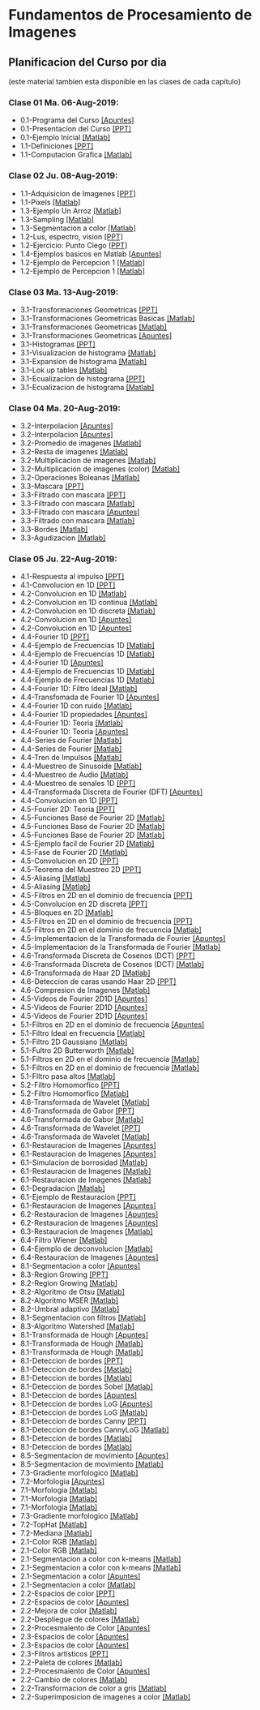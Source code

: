 # Fundamentos de Procesamiento de Imagenes

## Planificacion del Curso por dia
(este material tambien esta disponible en las clases de cada capitulo)

### Clase 01 Ma. 06-Aug-2019:
* 0.1-Programa del Curso [[Apuntes]](https://github.com/domingomery/imagenes/blob/master/clases/program/IMG00_ProgramaCurso.pdf)
* 0.1-Presentacion del Curso [[PPT]](https://github.com/domingomery/imagenes/blob/master/clases/program/IMG00_Presentacion.pptx)
* 0.1-Ejemplo Inicial [[Matlab]](https://github.com/domingomery/imagenes/blob/master/clases/matlab/IMG00_RiceClassification.m)
* 1.1-Definiciones [[PPT]](https://github.com/domingomery/imagenes/blob/master/clases/presentations/IMG01_Definiciones.pptx)
* 1.1-Computacion Grafica [[Matlab]](https://github.com/domingomery/imagenes/blob/master/clases/matlab/IMG01_ComputerGraphics.m)

### Clase 02 Ju. 08-Aug-2019:
* 1.1-Adquisicion de Imagenes [[PPT]](https://github.com/domingomery/imagenes/blob/master/clases/presentations/IMG01_Adquisicion.pptx)
* 1.1-Pixels [[Matlab]](https://github.com/domingomery/imagenes/blob/master/clases/matlab/IMG01_Pixels.m)
* 1.3-Ejemplo Un Arroz [[Matlab]](https://github.com/domingomery/imagenes/blob/master/clases/matlab/IMG01_OneRice.m)
* 1.3-Sampling [[Matlab]](https://github.com/domingomery/imagenes/blob/master/clases/matlab/IMG01_ImageSampling.m)
* 1.3-Segmentacion a color [[Matlab]](https://github.com/domingomery/imagenes/blob/master/clases/matlab/IMG01_ColorSegmentation.m)
* 1.2-Lus, espectro, vision [[PPT]](https://github.com/domingomery/imagenes/blob/master/clases/presentations/IMG01_Luz-Ondas-Ojo.pptx)
* 1.2-Ejercicio: Punto Ciego [[PPT]](https://github.com/domingomery/imagenes/blob/master/clases/presentations/IMG01_EjercicioPuntoCiego.pptx)
* 1.4-Ejemplos basicos en Matlab [[Apuntes]](https://github.com/domingomery/imagenes/blob/master/clases/matlab/IMG01_EjemploBasicoMatlab.pdf)
* 1.2-Ejemplo de Percepcion 1 [[Matlab]](https://github.com/domingomery/imagenes/blob/master/clases/matlab/IMG01_Perception1.m)
* 1.2-Ejemplo de Percepcion 1 [[Matlab]](https://github.com/domingomery/imagenes/blob/master/clases/matlab/IMG01_Perception2.m)

### Clase 03 Ma. 13-Aug-2019:
* 3.1-Transformaciones Geometricas [[PPT]](https://github.com/domingomery/imagenes/blob/master/clases/presentations/IMG03_GeoTransformaciones.pptx)
* 3.1-Transformaciones Geometricas Basicas [[Matlab]](https://github.com/domingomery/imagenes/blob/master/clases/matlab/IMG03_GeoBasics.m)
* 3.1-Transformaciones Geometricas [[Matlab]](https://github.com/domingomery/imagenes/blob/master/clases/matlab/IMG03_GeoTransformation.m)
* 3.1-Transformaciones Geometricas [[Apuntes]](https://github.com/domingomery/imagenes/blob/master/clases/presentations/IMG03_GeoTransformations.pdf)
* 3.1-Histogramas [[PPT]](https://github.com/domingomery/imagenes/blob/master/clases/presentations/IMG03_Histogramas.pptx)
* 3.1-Visualizacion de histograma [[Matlab]](https://github.com/domingomery/imagenes/blob/master/clases/matlab/IMG03_HistogramVisualization.m)
* 3.1-Expansion de histograma [[Matlab]](https://github.com/domingomery/imagenes/blob/master/clases/matlab/IMG03_HistogramExpand.m)
* 3.1-Lok up tables [[Matlab]](https://github.com/domingomery/imagenes/blob/master/clases/matlab/IMG03_LUT.m)
* 3.1-Ecualizacion de histograma [[PPT]](https://github.com/domingomery/imagenes/blob/master/clases/presentations/IMG03_HistogramaEcualizacion.pptx)
* 3.1-Ecualizacion de histograma [[Matlab]](https://github.com/domingomery/imagenes/blob/master/clases/matlab/IMG03_Equalization.m)

### Clase 04 Ma. 20-Aug-2019:
* 3.2-Interpolacion [[Apuntes]](https://github.com/domingomery/imagenes/blob/master/clases/presentations/IMG03_EjercicioInterpolacion.pdf)
* 3.2-Interpolacion [[Apuntes]](https://github.com/domingomery/imagenes/blob/master/clases/presentations/IMG03_Interpolation.pdf)
* 3.2-Promedio de imagenes [[Matlab]](https://github.com/domingomery/imagenes/blob/master/clases/matlab/IMG03_AritmeticAverage.m)
* 3.2-Resta de imagenes [[Matlab]](https://github.com/domingomery/imagenes/blob/master/clases/matlab/IMG03_AritmeticSubtraction.m)
* 3.2-Multiplicacion de imagenes [[Matlab]](https://github.com/domingomery/imagenes/blob/master/clases/matlab/IMG03_AritmeticMult.m)
* 3.2-Multiplicacion de imagenes (color) [[Matlab]](https://github.com/domingomery/imagenes/blob/master/clases/matlab/IMG03_AritmeticColorMult.m)
* 3.2-Operaciones Boleanas [[Matlab]](https://github.com/domingomery/imagenes/blob/master/clases/matlab/IMG03_AritmeticLogicOp.m)
* 3.3-Mascara [[PPT]](https://github.com/domingomery/imagenes/blob/master/clases/presentations/IMG03_AverageMask.pptx)
* 3.3-Filtrado con mascara [[PPT]](https://github.com/domingomery/imagenes/blob/master/clases/presentations/IMG03_ImageFiltering.pptx)
* 3.3-Filtrado con mascara [[Matlab]](https://github.com/domingomery/imagenes/blob/master/clases/matlab/IMG03_MaskScan.m)
* 3.3-Filtrado con mascara [[Apuntes]](https://github.com/domingomery/imagenes/blob/master/clases/presentations/IMG03_Mascaras.pdf)
* 3.3-Filtrado con mascara [[Matlab]](https://github.com/domingomery/imagenes/blob/master/clases/matlab/IMG03_Mask.m)
* 3.3-Bordes [[Matlab]](https://github.com/domingomery/imagenes/blob/master/clases/matlab/IMG03_Borders.m)
* 3.3-Agudizacion [[Matlab]](https://github.com/domingomery/imagenes/blob/master/clases/matlab/IMG03_SharpenMoon.m)

### Clase 05 Ju. 22-Aug-2019:
* 4.1-Respuesta al impulso [[PPT]](https://github.com/domingomery/imagenes/blob/master/clases/presentations/IMG04_FuncionImpulso.pptx)
* 4.1-Convolucion en 1D [[PPT]](https://github.com/domingomery/imagenes/blob/master/clases/presentations/IMG04_Convolucion1D.pptx)
* 4.2-Convolucion en 1D [[Matlab]](https://github.com/domingomery/imagenes/blob/master/clases/matlab/IMG04_Convolucion1D.m)
* 4.2-Convolucion en 1D continua [[Matlab]](https://github.com/domingomery/imagenes/blob/master/clases/matlab/IMG04_Convolucion1DContinua.m)
* 4.2-Convolucion en 1D discreta [[Matlab]](https://github.com/domingomery/imagenes/blob/master/clases/matlab/IMG04_Convolucion1DDiscreta.m)
* 4.2-Convolucion en 1D [[Apuntes]](https://github.com/domingomery/imagenes/blob/master/clases/presentations/IMG04_Convolucion1D.pdf)
* 4.2-Convolucion en 1D [[Apuntes]](https://github.com/domingomery/imagenes/blob/master/clases/presentations/IMG04_SolucionGuiaConv1D.pdf)
* 4.4-Fourier 1D [[PPT]](https://github.com/domingomery/imagenes/blob/master/clases/presentations/IMG04_Fourier1D.pptx)
* 4.4-Ejemplo de Frecuencias 1D [[Matlab]](https://github.com/domingomery/imagenes/blob/master/clases/matlab/IMG04_Audio.m)
* 4.4-Ejemplo de Frecuencias 1D [[Matlab]](https://github.com/domingomery/imagenes/blob/master/clases/matlab/IMG04_AudioGong.m)
* 4.4-Fourier 1D [[Apuntes]](https://github.com/domingomery/imagenes/blob/master/clases/presentations/IMG04_TransformadaFourier1D.pdf)
* 4.4-Ejemplo de Frecuencias 1D [[Matlab]](https://github.com/domingomery/imagenes/blob/master/clases/matlab/IMG04_Audiotest.m)
* 4.4-Ejemplo de Frecuencias 1D [[Matlab]](https://github.com/domingomery/imagenes/blob/master/clases/matlab/IMG04_AudioPhone.m)
* 4.4-Fourier 1D: Filtro Ideal [[Matlab]](https://github.com/domingomery/imagenes/blob/master/clases/matlab/IMG04_FiltroIdeal1D.m)
* 4.4-Transfomada de Fourier 1D [[Apuntes]](https://github.com/domingomery/imagenes/blob/master/clases/presentations/IMG04_Fourier1D.pdf)
* 4.4-Fourier 1D con ruido [[Matlab]](https://github.com/domingomery/imagenes/blob/master/clases/matlab/IMG04_Fourier1D_Noise.m)
* 4.4-Fourier 1D propiedades [[Apuntes]](https://github.com/domingomery/imagenes/blob/master/clases/presentations/IMG04_Fourier1D_Propiedades.pdf)
* 4.4-Fourier 1D: Teoria [[Matlab]](https://github.com/domingomery/imagenes/blob/master/clases/matlab/IMG04_Fourier_Ideal.m)
* 4.4-Fourier 1D: Teoria [[Apuntes]](https://github.com/domingomery/imagenes/blob/master/clases/presentations/IMG04_Fourier1D_Teoria.pdf)
* 4.4-Series de Fourier [[Matlab]](https://github.com/domingomery/imagenes/blob/master/clases/matlab/IMG04_SerieFourierCn.m)
* 4.4-Series de Fourier [[Matlab]](https://github.com/domingomery/imagenes/blob/master/clases/matlab/IMG04_SerieFourier.m)
* 4.4-Tren de Impulsos [[Matlab]](https://github.com/domingomery/imagenes/blob/master/clases/matlab/IMG04_TrenImpulsos.m)
* 4.4-Muestreo de Sinusoide [[Matlab]](https://github.com/domingomery/imagenes/blob/master/clases/matlab/IMG04_MuestreoSinusoide.m)
* 4.4-Muestreo de Audio [[Matlab]](https://github.com/domingomery/imagenes/blob/master/clases/matlab/IMG04_MuestreoAudio.m)
* 4.4-Muestreo de senales 1D [[PPT]](https://github.com/domingomery/imagenes/blob/master/clases/presentations/IMG04_Muestreo1D_DFT.pptx)
* 4.4-Transformada Discreta de Fourier (DFT) [[Apuntes]](https://github.com/domingomery/imagenes/blob/master/clases/presentations/IMG04_Fourier1D_DFT.pdf)
* 4.4-Convolucion en 1D [[PPT]](https://github.com/domingomery/imagenes/blob/master/clases/presentations/IMG04_Fourier1D_ConvolucionDiscreta.pptx)
* 4.5-Fourier 2D: Teoria [[PPT]](https://github.com/domingomery/imagenes/blob/master/clases/presentations/IMG04_Fourier2D_Teoria.pptx)
* 4.5-Funciones Base de Fourier 2D [[Matlab]](https://github.com/domingomery/imagenes/blob/master/clases/matlab/IMG04_FourierBasis.m)
* 4.5-Funciones Base de Fourier 2D [[Matlab]](https://github.com/domingomery/imagenes/blob/master/clases/matlab/IMG04_Fourier2DVisualization.m)
* 4.5-Funciones Base de Fourier 2D [[Matlab]](https://github.com/domingomery/imagenes/blob/master/clases/matlab/IMG04_Fourier2DFunciones.m)
* 4.5-Ejemplo facil de Fourier 2D [[Matlab]](https://github.com/domingomery/imagenes/blob/master/clases/matlab/IMG04_Fourier2D_EasyExample.m)
* 4.5-Fase de Fourier 2D [[Matlab]](https://github.com/domingomery/imagenes/blob/master/clases/matlab/IMG04_Fourier2DFase.m)
* 4.5-Convolucion en 2D [[PPT]](https://github.com/domingomery/imagenes/blob/master/clases/presentations/IMG04_Fourier2D_Convolucion.pptx)
* 4.5-Teorema del Muestreo 2D [[PPT]](https://github.com/domingomery/imagenes/blob/master/clases/presentations/IMG04_Teorema_Muestreo_2D.pptx)
* 4.5-Aliasing [[Matlab]](https://github.com/domingomery/imagenes/blob/master/clases/matlab/IMG04_Aliasing2D.m)
* 4.5-Aliasing [[Matlab]](https://github.com/domingomery/imagenes/blob/master/clases/matlab/IMG04_AliasingBarbara.m)
* 4.5-Filtros en 2D en el dominio de frecuencia [[PPT]](https://github.com/domingomery/imagenes/blob/master/clases/presentations/IMG04_Fourier2D_Filtros.pptx)
* 4.5-Convolucion en 2D discreta [[PPT]](https://github.com/domingomery/imagenes/blob/master/clases/presentations/IMG04_Fourier2D_ConvolucionDiscreta.pptx)
* 4.5-Bloques en 2D [[Matlab]](https://github.com/domingomery/imagenes/blob/master/clases/matlab/IMG04_Fourier2DBloques.m)
* 4.5-Filtros en 2D en el dominio de frecuencia [[PPT]](https://github.com/domingomery/imagenes/blob/master/clases/presentations/IMG04_Fourier2D_Filtros.pptx)
* 4.5-Filtros en 2D en el dominio de frecuencia [[Matlab]](https://github.com/domingomery/imagenes/blob/master/clases/matlab/IMG04_FiltrosFreq2D.m)
* 4.5-Implementacion de la Transformada de Fourier [[Apuntes]](https://github.com/domingomery/imagenes/blob/master/clases/presentations/IMG04_ImplementacionTransformadas.pdf)
* 4.5-Implementacion de la Transformada de Fourier [[Matlab]](https://github.com/domingomery/imagenes/blob/master/clases/matlab/IMG04_ImplementacionTransformada.m)
* 4.6-Transformada Discreta de Cosenos (DCT) [[PPT]](https://github.com/domingomery/imagenes/blob/master/clases/presentations/IMG04_TransformadaDCT.pptx)
* 4.6-Transformada Discreta de Cosenos (DCT) [[Matlab]](https://github.com/domingomery/imagenes/blob/master/clases/matlab/IMG04_DCT2DVisualization.m)
* 4.6-Transformada de Haar 2D [[Matlab]](https://github.com/domingomery/imagenes/blob/master/clases/matlab/IMG04_HaarBasis.m)
* 4.6-Deteccion de caras usando Haar 2D [[PPT]](https://github.com/domingomery/imagenes/blob/master/clases/presentations/IMG04_TransformadaHaar_ViolaJones.pptx)
* 4.6-Compresion de Imagenes [[Matlab]](https://github.com/domingomery/imagenes/blob/master/clases/matlab/IMG04_Compression.m)
* 4.5-Videos de Fourier 2D1D [[Apuntes]](https://github.com/domingomery/imagenes/blob/master/clases/presentations/IMG04_Fourier2D_Video0.pdf)
* 4.5-Videos de Fourier 2D1D [[Apuntes]](https://github.com/domingomery/imagenes/blob/master/clases/presentations/IMG04_Fourier2D_Video1.pdf)
* 4.5-Videos de Fourier 2D1D [[Apuntes]](https://github.com/domingomery/imagenes/blob/master/clases/presentations/IMG04_Fourier2D_Video2.pdf)
* 5.1-Filtros en 2D en el dominio de frecuencia [[Apuntes]](https://github.com/domingomery/imagenes/blob/master/clases/presentations/IMG05_FiltrosFrecuencia.pdf)
* 5.1-Filtro Ideal en frecuencia [[Matlab]](https://github.com/domingomery/imagenes/blob/master/clases/matlab/IMG05_IdealMask.m)
* 5.1-Filtro 2D Gaussiano [[Matlab]](https://github.com/domingomery/imagenes/blob/master/clases/matlab/IMG05_GaussianMask.m)
* 5.1-Fultro 2D Butterworth [[Matlab]](https://github.com/domingomery/imagenes/blob/master/clases/matlab/IMG05_ButterworthMask.m)
* 5.1-Filtros en 2D en el dominio de frecuencia [[Matlab]](https://github.com/domingomery/imagenes/blob/master/clases/matlab/IMG05_FiltroFrecuencia.m)
* 5.1-Filtros en 2D en el dominio de frecuencia [[Matlab]](https://github.com/domingomery/imagenes/blob/master/clases/matlab/IMG05_FilterExample.m)
* 5.1-FIltro pasa altos [[Matlab]](https://github.com/domingomery/imagenes/blob/master/clases/matlab/IMG05_HiPassFilterExample.m)
* 5.2-Filtro Homomorfico [[PPT]](https://github.com/domingomery/imagenes/blob/master/clases/presentations/IMG05_FiltroHomomorfico.pptx)
* 5.2-Filtro Homomorfico [[Matlab]](https://github.com/domingomery/imagenes/blob/master/clases/matlab/IMG05_FiltroHomomorfico.m)
* 4.6-Transformada de Wavelet [[Matlab]](https://github.com/domingomery/imagenes/blob/master/clases/matlab/IMG04_DemoWavelet.m)
* 4.6-Transformada de Gabor [[PPT]](https://github.com/domingomery/imagenes/blob/master/clases/matlab/IMG04_FiltrosGabor.pptx)
* 4.6-Transformada de Gabor [[Matlab]](https://github.com/domingomery/imagenes/blob/master/clases/matlab/IMG04_GaborBasis.m)
* 4.6-Transformada de Wavelet [[PPT]](https://github.com/domingomery/imagenes/blob/master/clases/presentations/IMG04_Wavelets.pptx)
* 4.6-Transformada de Wavelet [[Matlab]](https://github.com/domingomery/imagenes/blob/master/clases/matlab/IMG04_WaveletExample.m)
* 6.1-Restauracion de Imagenes [[Apuntes]](https://github.com/domingomery/imagenes/blob/master/clases/presentations/IMG06_ImageRestoration.pdf)
* 6.1-Restauracion de Imagenes [[Apuntes]](https://github.com/domingomery/imagenes/blob/master/clases/presentations/IMG06_ImageRestorarion_Paper.pdf)
* 6.1-Simulacion de borrosidad [[Matlab]](https://github.com/domingomery/imagenes/blob/master/clases/matlab/IMG06_blur.m)
* 6.1-Restauracion de Imagenes [[Matlab]](https://github.com/domingomery/imagenes/blob/master/clases/matlab/IMG06_minio.m)
* 6.1-Restauracion de Imagenes [[Matlab]](https://github.com/domingomery/imagenes/blob/master/clases/matlab/IMG06_EjemploMinio.m)
* 6.1-Degradacion [[Matlab]](https://github.com/domingomery/imagenes/blob/master/clases/matlab/IMG06_Degradation_2pixels.m)
* 6.1-Ejemplo de Restauracion [[PPT]](https://github.com/domingomery/imagenes/blob/master/clases/presentations/IMG06_Examples.pptx)
* 6.1-Restauracion de Imagenes [[Apuntes]](https://github.com/domingomery/imagenes/blob/master/clases/presentations/IMG06_RestauracionHorizontalUniforme.pdf)
* 6.2-Restauracion de Imagenes [[Apuntes]](https://github.com/domingomery/imagenes/blob/master/clases/presentations/IMG06_ImageRestoration.pdf)
* 6.2-Restauracion de Imagenes [[Apuntes]](https://github.com/domingomery/imagenes/blob/master/clases/presentations/IMG06_CLEI_Paper.pdf)
* 6.3-Restauracion de Imagenes [[Matlab]](https://github.com/domingomery/imagenes/blob/master/clases/matlab/IMG06_Estimation_n.m)
* 6.4-Filtro Wiener [[Matlab]](https://github.com/domingomery/imagenes/blob/master/clases/matlab/IMG06_WienerFilter.m)
* 6.4-Ejemplo de deconvolucion [[Matlab]](https://github.com/domingomery/imagenes/blob/master/clases/matlab/IMG06_EjemploDeconvolution.m)
* 6.4-Restauracion de Imagenes [[Apuntes]](https://github.com/domingomery/imagenes/blob/master/clases/presentations/IMG06_Restauracion_2parte.pdf)
* 8.1-Segmentacion a color [[Apuntes]](https://github.com/domingomery/imagenes/blob/master/clases/presentations/IMG08_Segmentacion.pdf)
* 8.3-Region Growing [[PPT]](https://github.com/domingomery/imagenes/blob/master/clases/presentations/IMG08_RegionGrowing.pptx)
* 8.2-Region Growing [[Matlab]](https://github.com/domingomery/imagenes/blob/master/clases/matlab/IMG08_SegmentationRegGrow.m)
* 8.2-Algoritmo de Otsu [[Matlab]](https://github.com/domingomery/imagenes/blob/master/clases/matlab/IMG08_SegmentationOtsu.m)
* 8.2-Algoritmo MSER [[Matlab]](https://github.com/domingomery/imagenes/blob/master/clases/matlab/IMG08_SegmentationMSER.m)
* 8.2-Umbral adaptivo [[Matlab]](https://github.com/domingomery/imagenes/blob/master/clases/matlab/IMG08_SegUmbralAdaptivo.m)
* 8.1-Segmentacion con filtros [[Matlab]](https://github.com/domingomery/imagenes/blob/master/clases/matlab/IMG08_SegFiltering.m)
* 8.3-Algoritmo Watershed [[Matlab]](https://github.com/domingomery/imagenes/blob/master/clases/matlab/IMG08_SegWatershed.m)
* 8.1-Transformada de Hough [[Apuntes]](https://github.com/domingomery/imagenes/blob/master/clases/presentations/IMG08_HoughTransform.pdf)
* 8.1-Transformada de Hough [[Matlab]](https://github.com/domingomery/imagenes/blob/master/clases/matlab/IMG08_Hough.m)
* 8.1-Transformada de Hough [[Matlab]](https://github.com/domingomery/imagenes/blob/master/clases/matlab/IMG08_Hough_Toy.m)
* 8.1-Deteccion de bordes [[PPT]](https://github.com/domingomery/imagenes/blob/master/clases/presentations/IMG08_EdgeDetection.pptx)
* 8.1-Deteccion de bordes [[Matlab]](https://github.com/domingomery/imagenes/blob/master/clases/matlab/IMG08_EdgeVisualization.m)
* 8.1-Deteccion de bordes [[Matlab]](https://github.com/domingomery/imagenes/blob/master/clases/matlab/IMG08_EdgeSimple.m)
* 8.1-Deteccion de bordes Sobel [[Matlab]](https://github.com/domingomery/imagenes/blob/master/clases/matlab/IMG08_EdgeSobel.m)
* 8.1-Deteccion de bordes [[Apuntes]](https://github.com/domingomery/imagenes/blob/master/clases/presentations/IMG08_EdgeDetection.pdf)
* 8.1-Deteccion de bordes LoG [[Apuntes]](https://github.com/domingomery/imagenes/blob/master/clases/presentations/IMG08_LoG_Filtering.pdf)
* 8.1-Deteccion de bordes LoG [[Matlab]](https://github.com/domingomery/imagenes/blob/master/clases/matlab/IMG08_EdgeLoG.m)
* 8.1-Deteccion de bordes Canny [[PPT]](https://github.com/domingomery/imagenes/blob/master/clases/presentations/IMG08_EdgeDetection_Canny.pptx)
* 8.1-Deteccion de bordes CannyLoG [[Matlab]](https://github.com/domingomery/imagenes/blob/master/clases/matlab/IMG08_EdgesLoGvsCanny.m)
* 8.1-Deteccion de bordes [[Matlab]](https://github.com/domingomery/imagenes/blob/master/clases/matlab/IMG08_EdgeDetectionAll.m)
* 8.1-Deteccion de bordes [[Matlab]](https://github.com/domingomery/imagenes/blob/master/clases/matlab/IMG08_EdgeSynthetic.m)
* 8.5-Segmentacion de movimiento [[Apuntes]](https://github.com/domingomery/imagenes/blob/master/clases/presentations/IMG08_SegVideo.pdf)
* 8.5-Segmentacion de movimiento [[Matlab]](https://github.com/domingomery/imagenes/blob/master/clases/matlab/IMG08_SegVideo.m)
* 7.3-Gradiente morfologico [[Matlab]](https://github.com/domingomery/imagenes/blob/master/clases/matlab/IMG08_GradienteMorfologico.m)
* 7.2-Morfologia [[Apuntes]](https://github.com/domingomery/imagenes/blob/master/clases/presentations/IMG07_Morfologia.pdf)
* 7.1-Morfologia [[Matlab]](https://github.com/domingomery/imagenes/blob/master/clases/matlab/IMG07_MorphScan.m)
* 7.1-Morfologia [[Matlab]](https://github.com/domingomery/imagenes/blob/master/clases/matlab/IMG07_MorphExamples.m)
* 7.1-Morfologia [[Matlab]](https://github.com/domingomery/imagenes/blob/master/clases/matlab/IMG07_Connected.m)
* 7.3-Gradiente morfologico [[Matlab]](https://github.com/domingomery/imagenes/blob/master/clases/matlab/IMG07_GradienteMorfologico.m)
* 7.2-TopHat [[Matlab]](https://github.com/domingomery/imagenes/blob/master/clases/matlab/IMG07_TopHat.m)
* 7.2-Mediana [[Matlab]](https://github.com/domingomery/imagenes/blob/master/clases/matlab/IMG07_Mediana.m)
* 2.1-Color RGB [[Matlab]](https://github.com/domingomery/imagenes/blob/master/clases/matlab/IMG02_ColorRGB.m)
* 2.1-Color RGB [[Matlab]](https://github.com/domingomery/imagenes/blob/master/clases/matlab/IMG02_ColorRGB.fig)
* 2.1-Segmentacion a color con k-means [[Matlab]](https://github.com/domingomery/imagenes/blob/master/clases/matlab/IMG02_kmeans.m)
* 2.1-Segmentacion a color con k-means [[Matlab]](https://github.com/domingomery/imagenes/blob/master/clases/matlab/IMG02_kmeans_segmentation.m)
* 2.1-Segmentacion a color [[Apuntes]](https://github.com/domingomery/imagenes/blob/master/clases/presentations/IMG02_ColorSegmentation_Paper.pdf)
* 2.1-Segmentacion a color [[Matlab]](https://github.com/domingomery/imagenes/blob/master/clases/matlab/IMG02_ColorSegmentation.m)
* 2.2-Espacios de color [[PPT]](https://github.com/domingomery/imagenes/blob/master/clases/presentations/IMG02_ColorSpaces.pptx)
* 2.2-Espacios de color [[Apuntes]](https://github.com/domingomery/imagenes/blob/master/clases/presentations/IMG02_HSx_ColorSpace.pdf)
* 2.2-Mejora de color [[Matlab]](https://github.com/domingomery/imagenes/blob/master/clases/matlab/IMG02_ColorEnhancement.m)
* 2.2-Despliegue de colores [[Matlab]](https://github.com/domingomery/imagenes/blob/master/clases/matlab/IMG02_ColorDisplay.m)
* 2.2-Procesmaiento de Color [[Apuntes]](https://github.com/domingomery/imagenes/blob/master/clases/presentations/IMG02_GuiaProcesamientoColor.pdf)
* 2.3-Espacios de color [[Apuntes]](https://github.com/domingomery/imagenes/blob/master/clases/presentations/IMG02_ColourSpaceConversions.pdf)
* 2.3-Espacios de color [[Apuntes]](https://github.com/domingomery/imagenes/blob/master/clases/presentations/IMG02_CapituloColor_Forsyth.pdf)
* 2.3-Filtros artisticos [[PPT]](https://github.com/domingomery/imagenes/blob/master/clases/presentations/IMG02_ArtisticFilters.pptx)
* 2.2-Paleta de colores [[Matlab]](https://github.com/domingomery/imagenes/blob/master/clases/matlab/IMG02_ColorPalette.m)
* 2.2-Procesmaiento de Color [[Apuntes]](https://github.com/domingomery/imagenes/blob/master/clases/presentations/IMG02_ColorProcessing.pdf)
* 2.2-Cambio de colores [[Matlab]](https://github.com/domingomery/imagenes/blob/master/clases/matlab/IMG02_ColorChange.m)
* 2.2-Transformacion de color a gris [[Matlab]](https://github.com/domingomery/imagenes/blob/master/clases/matlab/IMG02_Color2BWreg.m)
* 2.2-Superimposicion de imagenes a color [[Matlab]](https://github.com/domingomery/imagenes/blob/master/clases/matlab/IMG02_ColorSuperimposition.m)

